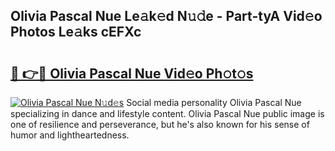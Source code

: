 ## Olivia Pascal Nue Le𝚊k𝚎d N𝚞𝚍e - Part-tyA Vid𝚎o Photos Le𝚊ks cEFXc

# <h2><a href="http://fb9lrif.evod.top/?m=Olivia+Pascal+Nue">🔗 👉🔴 Olivia Pascal Nue Vid𝚎o Ph𝚘t𝚘s</a></h2>

[![Olivia Pascal Nue N𝚞d𝚎s](https://i.imgur.com/8V9OHl7.gif)](http://fb9lrif.evod.top/?m=Olivia+Pascal+Nue)
Social media personality Olivia Pascal Nue specializing in dance and lifestyle content. Olivia Pascal Nue public image is one of resilience and perseverance, but he's also known for his sense of humor and lightheartedness. 
